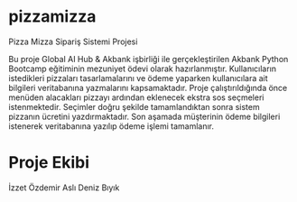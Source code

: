 # pizzamizza

Pizza Mizza Sipariş Sistemi Projesi

Bu proje Global AI Hub & Akbank işbirliği ile gerçekleştirilen Akbank Python Bootcamp eğitiminin mezuniyet ödevi olarak hazırlanmıştır. Kullanıcıların istedikleri pizzaları tasarlamalarını ve ödeme yaparken kullanıcılara ait bilgileri veritabanına yazmalarını kapsamaktadır. 
Proje çalıştırıldığında önce menüden alacakları pizzayı ardından eklenecek ekstra sos seçmeleri istenmektedir. 
Seçimler doğru şekilde tamamlandıktan sonra sistem pizzanın ücretini yazdırmaktadır. Son aşamada müşterinin ödeme bilgileri istenerek veritabanına yazılıp ödeme işlemi tamamlanır. 


Proje Ekibi
================
İzzet Özdemir
Aslı Deniz Bıyık

